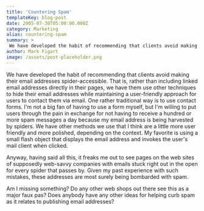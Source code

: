 ```yaml
---
title: 'Countering Spam'
templateKey: blog-post
date: 2005-07-30T05:00:00.000Z
category: Marketing
alias: countering-spam
summary: > 
 We have developed the habit of recommending that clients avoid making their email addresses spider-accessible. That is, rather than including linked email addresses directly in their pages, we have them use other techniques to hide their email addresses while maintaining a user-friendly approach for users to contact them via email. One rather traditional way is to use contact forms.
author: Mark Figart
image: /assets/post-placeholder.png
---
```


We have developed the habit of recommending that clients avoid making their email addresses spider-accessible. That is, rather than including linked email addresses directly in their pages, we have them use other techniques to hide their email addresses while maintaining a user-friendly approach for users to contact them via email. One rather traditional way is to use contact forms. I'm not a big fan of having to use a form myself, but I'm willing to put users through the pain in exchange for not having to receive a hundred or more spam messages a day because my email address is being harvested by spiders. We have other methods we use that I think are a little more user friendly and more polished, depending on the context. My favorite is using a small flash object that displays the email address and invokes the user's mail client when clicked.

Anyway, having said all this, it freaks me out to see pages on the web sites of supposedly web-savvy companies with emails stuck right out in the open for every spider that passes by. Given my past experience with such mistakes, these addresses are most surely being bombarded with spam.

Am I missing something? Do any other web shops out there see this as a major faux pas? Does anybody have any other ideas for helping curb spam as it relates to publishing email addresses?